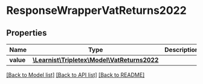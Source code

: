 # ResponseWrapperVatReturns2022

## Properties
Name | Type | Description | Notes
------------ | ------------- | ------------- | -------------
**value** | [**\Learnist\Tripletex\Model\VatReturns2022**](VatReturns2022.md) |  | [optional] 

[[Back to Model list]](../../README.md#documentation-for-models) [[Back to API list]](../../README.md#documentation-for-api-endpoints) [[Back to README]](../../README.md)

